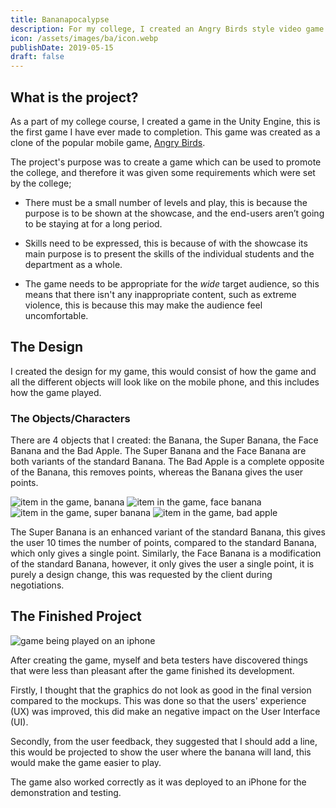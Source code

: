 ```yaml
---
title: Bananapocalypse
description: For my college, I created an Angry Birds style video game prototype within Unity to be played on a mobile phone.
icon: /assets/images/ba/icon.webp
publishDate: 2019-05-15
draft: false
---
```


## What is the project?

As a part of my college course, I created a game in the Unity Engine, this is the first game I have ever made to completion. This game was created as a clone of the popular mobile game, [Angry Birds](https://www.angrybirds.com/ "Angry Birds's Homepage").

The project's purpose was to create a game which can be used to promote the college, and therefore it was given some requirements which were set by the college;

- There must be a small number of levels and play, this is because the purpose is to be shown at the showcase, and the end-users aren’t going to be staying at for a long period.

- Skills need to be expressed, this is because of with the showcase its main purpose is to present the skills of the individual students and the department as a whole.

- The game needs to be appropriate for the <em>wide</em> target audience, so this means that there isn't any inappropriate content, such as extreme violence, this is because this may make the audience feel uncomfortable.

## The Design

I created the design for my game, this would consist of how the game and all the different objects will look like on the mobile phone, and this includes how the game played.

### The Objects/Characters

There are 4 objects that I created: the Banana, the Super Banana, the Face Banana and the Bad Apple. The Super Banana and the Face Banana are both variants of the standard Banana. The Bad Apple is a complete opposite of the Banana, this removes points, whereas the Banana gives the user points.

![item in the game, banana](/assets/images/ba/banana1.webp)
![item in the game, face banana](/assets/images/ba/banana2.webp)
![item in the game, super banana](/assets/images/ba/banana3.webp)
![item in the game, bad apple](/assets/images/ba/bad-apple.webp)

The Super Banana is an enhanced variant of the standard Banana, this gives the user 10 times the number of points, compared to the standard Banana, which only gives a single point. Similarly, the Face Banana is a modification of the standard Banana, however, it only gives the user a single point, it is purely a design change, this was requested by the client during negotiations.

## The Finished Project

![game being played on an iphone](/assets/images/ba/mobile-demo.webp)

After creating the game, myself and beta testers have discovered things that were less than pleasant after the game finished its development.

Firstly, I thought that the graphics do not look as good in the final version compared to the mockups. This was done so that the users' experience (UX) was improved, this did make an negative impact on the User Interface (UI).

Secondly, from the user feedback, they suggested that I should add a line, this would be projected to show the user where the banana will land, this would make the game easier to play.

The game also worked correctly as it was deployed to an iPhone for the demonstration and testing.
